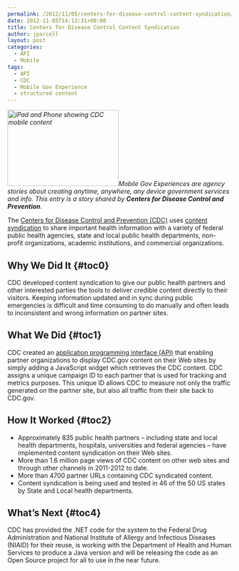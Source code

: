 ```yaml
---
permalink: /2012/11/05/centers-for-disease-control-content-syndication/
date: 2012-11-05T14:13:31+00:00
title: Centers for Disease Control Content Syndication
author: jparcell
layout: post
categories:
  - API
  - Mobile
tags:
  - API
  - CDC
  - Mobile Gov Experience
  - structured content
---
```


_[<img class="alignright wp-image-95032 size-medium" src="https://s3.amazonaws.com/sitesusa/wp-content/uploads/sites/212/2013/12/CDC_iPad_iPhone-250x171.png" alt="iPad and Phone showing CDC mobile content" width="250" height="171" />](https://s3.amazonaws.com/sitesusa/wp-content/uploads/sites/212/2013/12/CDC_iPad_iPhone.png)Mobile Gov Experiences are agency stories about creating anytime, anywhere, any device government services and info. This entry is a story shared by **Centers for Disease Control and Prevention**._

The <a href="http://www.cdc.gov/" rel="nofollow">Centers for Disease Control and Prevention (CDC)</a> uses <a href="http://tools.cdc.gov/syndication/default.aspx" rel="nofollow">content syndication</a> to share important health information with a variety of federal public health agencies, state and local public health departments, non-profit organizations, academic institutions, and commercial organizations.

## <a name="x-Why We Did It"></a>Why We Did It {#toc0}

CDC developed content syndication to give our public health partners and other interested parties the tools to deliver credible content directly to their visitors. Keeping information updated and in sync during public emergencies is difficult and time consuming to do manually and often leads to inconsistent and wrong information on partner sites.

## <a name="x-What We Did"></a>What We Did {#toc1}

CDC created an [application programming interface (API)](https://digitalgov.sites.usa.gov/2013/03/12/how-to-get-started-with-apis/ "How to Get Started with APIs") that enabling partner organizations to display CDC.gov content on their Web sites by simply adding a JavaScript widget which retrieves the CDC content. CDC assigns a unique campaign ID to each partner that is used for tracking and metrics purposes. This unique ID allows CDC to measure not only the traffic generated on the partner site, but also all traffic from their site back to CDC.gov.

## <a name="x-How It Worked"></a>How It Worked {#toc2}

  * Approximately 835 public health partners – including state and local health departments, hospitals, universities and federal agencies – have implemented content syndication on their Web sites.
  * More than 1.6 million page views of CDC content on other web sites and through other channels in 2011-2012 to date.
  * More than 4700 partner URLs containing CDC syndicated content.
  * Content syndication is being used and tested in 46 of the 50 US states by State and Local health departments.

## <a name="x-What's Next"></a>What&#8217;s Next {#toc4}

CDC has provided the .NET code for the system to the Federal Drug Administration and National Institute of Allergy and Infectious Diseases (NIAID) for their reuse, is working with the Department of Health and Human Services to produce a Java version and will be releasing the code as an Open Source project for all to use in the near future.